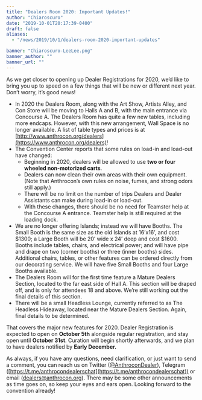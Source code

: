```yaml
---
title: "Dealers Room 2020: Important Updates!"
author: "Chiaroscuro"
date: "2019-10-01T20:17:39-0400"
draft: false
aliases:
  - "/news/2019/10/1/dealers-room-2020-important-updates"

banner: "Chiaroscuro-LeeLee.png"
banner_author: ""
banner_url: ""
---
```


As we get closer to opening up Dealer Registrations for 2020, we’d like to bring you up to speed on a few things that will be new or different next year. Don’t worry, it’s good news!

- In 2020 the Dealers Room, along with the Art Show, Artists Alley, and Con Store will be moving to Halls A and B, with the main entrance via Concourse A. The Dealers Room has quite a few new tables, including more endcaps. However, with this new arrangement, Wall Space is no longer available. A list of table types and prices is at [http://www.anthrocon.org/dealers](https://www.anthrocon.org/dealers)!
- The Convention Center reports that some rules on load-in and load-out have changed:
  - Beginning in 2020, dealers will be allowed to use **two or four wheeled non-motorized carts**.
  - Dealers can now clean their own areas with their own equipment. (Note that Anthrocon’s own rules on noise, fumes, and strong odors still apply.)
  - There will be no limit on the number of trips Dealers and Dealer Assistants can make during load-in or load-out.
  - With these changes, there should be no need for Teamster help at the Concourse A entrance. Teamster help is still required at the loading dock.
- We are no longer offering Islands; instead we will have Booths. The Small Booth is the same size as the old Islands at 16’x16’, and cost $1300; a Large Booth will be 20’ wide x 24’ deep and cost $1600. Booths include tables, chairs, and electrical power; and will have pipe and drape on two (corner booths) or three (inner booths) sides. Additional chairs, tables, or other features can be ordered directly from our decorating service. We will have five Small Booths and four Large Booths available.
- The Dealers Room will for the first time feature a Mature Dealers Section, located to the far east side of Hall A. This section will be draped off, and is only for attendees 18 and above. We’re still working out the final details of this section.
- There will be a small Headless Lounge, currently referred to as The Headless Hideaway, located near the Mature Dealers Section. Again, final details to be determined.

That covers the major new features for 2020. Dealer Registration is expected to open on **October 5th** alongside regular registration, and stay open until **October 31st**. Curation will begin shortly afterwards, and we plan to have dealers notified by **Early December.**

As always, if you have any questions, need clarification, or just want to send a comment, you can reach us on Twitter ([@AnthroconDealer](https://twitter.com/AnthroconDealer)), Telegram ([https://t.me/anthrocondealerschat](https://t.me/anthrocondealerschat)) or email ([dealers@anthrocon.org](mailto:dealers@anthrocon.org)). There may be some other announcements as time goes on, so keep your eyes and ears open. Looking forward to the convention already!
